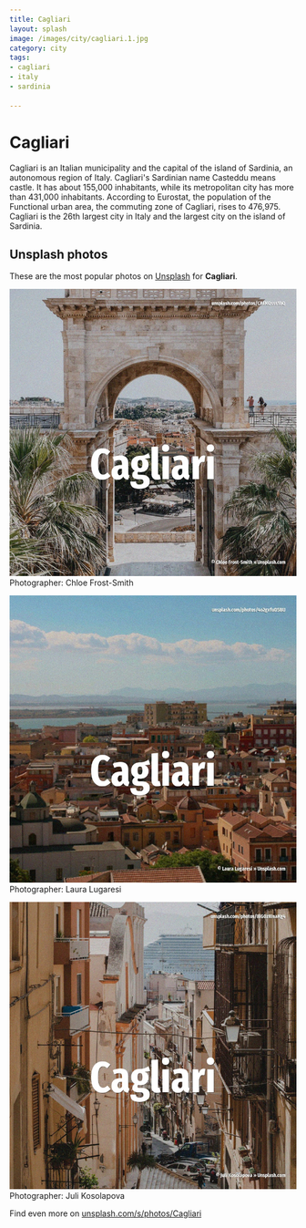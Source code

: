 ```yaml
---
title: Cagliari
layout: splash
image: /images/city/cagliari.1.jpg
category: city
tags:
- cagliari
- italy
- sardinia

---
```

# Cagliari

Cagliari  is an Italian municipality and the capital of the island of Sardinia, an autonomous 
region of Italy.
Cagliari's Sardinian name Casteddu means castle.
It has about 155,000 inhabitants, while its metropolitan city  has more than 431,000 inhabitants.
According to Eurostat, the population of the Functional urban area, the commuting zone of Cagliari, 
rises to 476,975.
Cagliari is the 26th largest city in Italy and the largest city on the island of Sardinia.

 
## Unsplash photos
These are the most popular photos on [Unsplash](https://unsplash.com) for **Cagliari**.
 
![Cagliari](/images/city/cagliari.1.jpg)
Photographer:  Chloe Frost-Smith
 
![Cagliari](/images/city/cagliari.2.jpg)
Photographer:  Laura Lugaresi
 
![Cagliari](/images/city/cagliari.3.jpg)
Photographer:  Juli Kosolapova
 
Find even more on [unsplash.com/s/photos/Cagliari](https://unsplash.com/s/photos/Cagliari)
 
